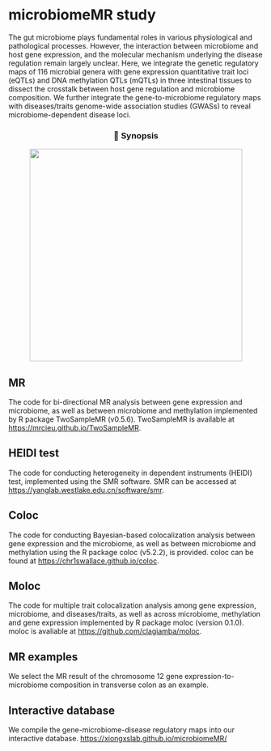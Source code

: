 # microbiomeMR study
The gut microbiome plays fundamental roles in various physiological and pathological processes. However, the interaction between microbiome and host gene expression, and the molecular mechanism underlying the disease regulation remain largely unclear. Here, we integrate the genetic regulatory maps of 116 microbial genera with gene expression quantitative trait loci (eQTLs) and DNA methylation QTLs (mQTLs) in three intestinal tissues to dissect the crosstalk between host gene regulation and microbiome composition. We further integrate the gene-to-microbiome regulatory maps with diseases/traits genome-wide association studies (GWASs) to reveal microbiome-dependent disease loci.

<h3 align="center">🧬 Synopsis</h3>

<p align="center">
  <img src="https://github.com/user-attachments/assets/2e4ac2d1-5130-44d4-a453-c0900b1af7e9" width="420">
</p>

<p align="center" style="color:#333; font-size:14px; font-style:italic;">
</p>



## MR
The code for bi-directional MR analysis between gene expression and microbiome, as well as between microbiome and methylation implemented by R package TwoSampleMR (v0.5.6). 
TwoSampleMR is available at https://mrcieu.github.io/TwoSampleMR.
## HEIDI test
The code for conducting heterogeneity in dependent instruments (HEIDI) test, implemented using the SMR software. 
SMR can be accessed at https://yanglab.westlake.edu.cn/software/smr.
## Coloc
The code for conducting Bayesian-based colocalization analysis between gene expression and the microbiome, as well as between microbiome and methylation using the R package coloc (v5.2.2), is provided. 
coloc can be found at https://chr1swallace.github.io/coloc.
## Moloc
The code for multiple trait colocalization analysis among gene expression, microbiome, and diseases/traits, as well as across microbiome, methylation and gene expression implemented by R package moloc (version 0.1.0). 
moloc is avaliable at https://github.com/clagiamba/moloc.
## MR examples
We select the MR result of the chromosome 12 gene expression-to-microbiome composition in transverse colon as an example. 
## Interactive database
We compile the gene-microbiome-disease regulatory maps into our interactive database. 
https://xiongxslab.github.io/microbiomeMR/
